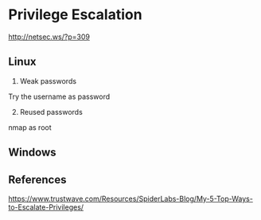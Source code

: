 # Privilege Escalation



http://netsec.ws/?p=309

## Linux

1. Weak passwords

Try the username as password

2. Reused passwords


nmap as root

## Windows

## References
https://www.trustwave.com/Resources/SpiderLabs-Blog/My-5-Top-Ways-to-Escalate-Privileges/